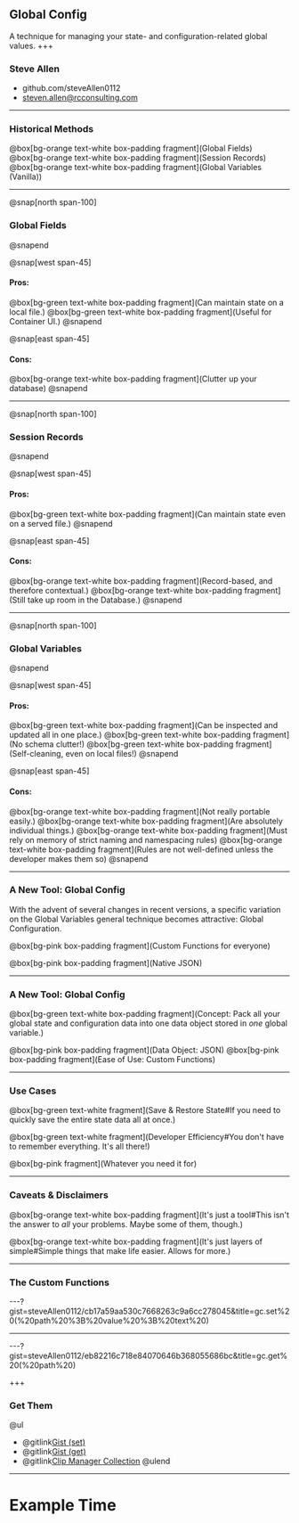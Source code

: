 ## Global Config
A technique for managing your state- and configuration-related global values.
+++
### Steve Allen
- github.com/steveAllen0112
- steven.allen@rcconsulting.com
---

### Historical Methods

@box[bg-orange text-white box-padding fragment](Global Fields)
@box[bg-orange text-white box-padding fragment](Session Records)
@box[bg-orange text-white box-padding fragment](Global Variables (Vanilla))

---

@snap[north span-100]
### Global Fields
@snapend

@snap[west span-45]
#### Pros:
@box[bg-green text-white box-padding fragment](Can maintain state on a local file.)
@box[bg-green text-white box-padding fragment](Useful for Container UI.)
@snapend

@snap[east span-45]
#### Cons:
@box[bg-orange text-white box-padding fragment](Clutter up your database)
@snapend

---

@snap[north span-100]
### Session Records
@snapend

@snap[west span-45]
#### Pros:
@box[bg-green text-white box-padding fragment](Can maintain state even on a served file.)
@snapend

@snap[east span-45]
#### Cons:
@box[bg-orange text-white box-padding fragment](Record-based, and therefore contextual.)
@box[bg-orange text-white box-padding fragment](Still take up room in the Database.)
@snapend

---

@snap[north span-100]
### Global Variables
@snapend

@snap[west span-45]
#### Pros:
@box[bg-green text-white box-padding fragment](Can be inspected and updated all in one place.)
@box[bg-green text-white box-padding fragment](No schema clutter!)
@box[bg-green text-white box-padding fragment](Self-cleaning, even on local files!)
@snapend

@snap[east span-45]
#### Cons:
@box[bg-orange text-white box-padding fragment](Not really portable easily.)
@box[bg-orange text-white box-padding fragment](Are absolutely individual things.)
@box[bg-orange text-white box-padding fragment](Must rely on memory of strict naming and namespacing rules)
@box[bg-orange text-white box-padding fragment](Rules are not well-defined unless the developer makes them so)
@snapend

---

### A New Tool: Global Config

With the advent of several changes in recent versions, a specific variation on the Global Variables general technique becomes attractive: Global Configuration.

@box[bg-pink box-padding fragment](Custom Functions for everyone)

@box[bg-pink box-padding fragment](Native JSON)

---

### A New Tool: Global Config

@box[bg-green text-white box-padding fragment](Concept: Pack all your global state and configuration data into one data object stored in _one_ global variable.)

@box[bg-pink box-padding fragment](Data Object: JSON)
@box[bg-pink box-padding fragment](Ease of Use: Custom Functions)

---

### Use Cases

@box[bg-green text-white fragment](Save & Restore State#If you need to quickly save the entire state data all at once.)

@box[bg-green text-white fragment](Developer Efficiency#You don't have to remember everything. It's all there!)

@box[bg-pink fragment](Whatever you need it for)

---

### Caveats & Disclaimers

@box[bg-orange text-white box-padding fragment](It's just a tool#This isn't the answer to _all_ your problems.  Maybe some of them, though.)

@box[bg-orange text-white box-padding fragment](It's just layers of simple#Simple things that make life easier.  Allows for more.)

---

### The Custom Functions

---?gist=steveAllen0112/cb17a59aa530c7668263c9a6cc278045&title=gc.set%20(%20path%20%3B%20value%20%3B%20text%20)

---

---?gist=steveAllen0112/eb82216c718e84070646b368055686bc&title=gc.get%20(%20path%20)

+++

### Get Them

@ul
- @gitlink[Gist (set)](steveAllen0112/162c3178ee61468c707b7bd120b90a4b)
- @gitlink[Gist (get)](steveAllen0112/eb82216c718e84070646b368055686bc)
- @gitlink[Clip Manager Collection](steveAllen0112/filemaker-snippets)
@ulend

---

# Example Time